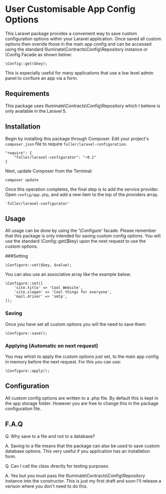# User Customisable App Config Options

This Laravel package provides a convenient way to save custom configuration options within your Laravel application. Once saved all custom options then overide those in the main app config and can be accessed using the standard Illuminate\Contracts\Config\Repository instance or \Config Facade as shown below:

	\Config::get($key);

This is especially useful for many applications that use a low level admin panel to confiure an app via a form.

## Requirements

This package uses Illuminate\Contracts\Config\Repository which I believe is only available in the Laravel 5.

## Installation

Begin by installing this package through Composer. Edit your project's `composer.json` file to require `fuller/laravel-configuration`.

	"require": {
		"fuller/laravel-configurator": "~0.1"
	}

Next, update Composer from the Terminal:

    composer update

Once this operation completes, the final step is to add the service provider. Open `config/app.php`, and add a new item to the top of the providers array.

    'fuller/laravel-configurator'

## Usage

All usage can be done by using the '\Configure' facade. Please remember that this package is only intended for saving custom config options. You will use the standard \Config::get($key) upon the next request to use the custom options.

###Setting

	\Configure::set($key, $value);

You can also use an associative array like the example below:

	\Configure::set([
		'site.title' => 'Cool Website',
		'site.slogan' => 'Cool things for everyone',
		'mail.driver' => 'smtp',
	]);

### Saving

Once you have set all custom options you will the need to save them:

	\Configure::save();

### Applying (Automatic on next request)

You may whish to apply the custom options just set, to the main app config in memory before the next request. For this you can use:

	\Configure::apply();


## Configuration

All custom config options are written to a .php file. By default this is kept in the app storage folder. However you are free to change this in the package configuration file.

## F.A.Q

Q. Why save to a file and not to a database?

A. Saving to a file means that the package can also be used to save custom database options. This very useful if you application has an installation form.

Q. Can I call the class directly for testing purposes.

A. Yes but you must pass the Illuminate\Contracts\Config\Repository instance into the constructor. This is just my first draft and soon I'll release a verison where you don't need to do this.
